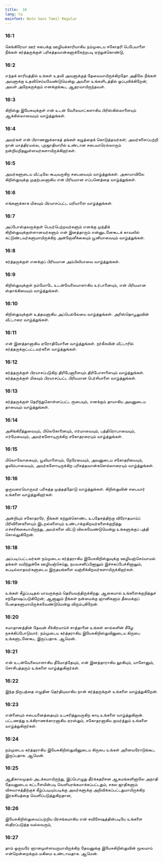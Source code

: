 ```yaml
---
title:  16
lang: ta
mainfont: Noto Sans Tamil Regular
---
```


###  16:1

கெங்கிரேயா ஊர் சபைக்கு ஊழியக்காரியாகிய நம்முடைய சகோதரி பெபேயாளை நீங்கள் கர்த்தருக்குள் பரிசுத்தவான்களுக்கேற்றபடி ஏற்றுக்கொண்டு,

###  16:2

எந்தக் காரியத்தில் உங்கள் உதவி அவளுக்குத் தேவையாயிருக்கிறதோ அதிலே நீங்கள் அவளுக்கு உதவிசெய்யவேண்டுமென்று அவளை உங்களிடத்தில் ஒப்புவிக்கிறேன்; அவள் அநேகருக்கும் எனக்குங்கூட ஆதரவாயிருந்தவள்.

###  16:3

கிறிஸ்து இயேசுவுக்குள் என் உடன் வேலையாட்களாகிய பிரிஸ்கில்லாளையும் ஆக்கில்லாவையும் வாழ்த்துங்கள்.

###  16:4

அவர்கள் என் பிராணனுக்காகத் தங்கள் கழுத்தைக் கொடுத்தவர்கள்; அவர்களைப்பற்றி நான் மாத்திரமல்ல, புறஜாதியாரில் உண்டான சபையாரெல்லாரும் நன்றியறிதலுள்ளவர்களாயிருக்கிறார்கள்.

###  16:5

அவர்களுடைய வீட்டிலே கூடிவருகிற சபையையும் வாழ்த்துங்கள். அகாயாவிலே கிறிஸ்துவுக்கு முதற்பலனாகிய என் பிரியமான எப்பனெத்தை வாழ்த்துங்கள்.

###  16:6

எங்களுக்காக மிகவும் பிரயாசப்பட்ட மரியாளை வாழ்த்துங்கள்.

###  16:7

அப்போஸ்தலருக்குள் பெயர்பெற்றவர்களும் எனக்கு முந்திக் கிறிஸ்துவுக்குள்ளானவர்களும் என் இனத்தாரும் என்னுடனேகூடக் காவலில் கட்டுண்டவர்களுமாயிருக்கிற அன்றோனீக்கையும் யூனியாவையும் வாழ்த்துங்கள்.

###  16:8

கர்த்தருக்குள் எனக்குப் பிரியமான அம்பிலியாவை வாழ்த்துங்கள்.

###  16:9

கிறிஸ்துவுக்குள் நம்மோடே உடன்வேலையாளாகிய உர்பானையும், என் பிரியமான ஸ்தாக்கியையும் வாழ்த்துங்கள்.

###  16:10

கிறிஸ்துவுக்குள் உத்தமனாகிய அப்பெல்லேயை வாழ்த்துங்கள். அரிஸ்தொபூலுவின் வீட்டாரை வாழ்த்துங்கள்.

###  16:11

என் இனத்தானாகிய ஏரோதியோனை வாழ்த்துங்கள். நர்கீசுவின் வீட்டாரில் கர்த்தருக்குட்பட்டவர்களை வாழ்த்துங்கள்.

###  16:12

கர்த்தருக்குள் பிரயாசப்படுகிற திரிபேனாளையும் திரிபோசாளையும் வாழ்த்துங்கள். கர்த்தருக்குள் மிகவும் பிரயாசப்பட்ட பிரியமான பெர்சியாளை வாழ்த்துங்கள்.

###  16:13

கர்த்தருக்குள் தெரிந்துகொள்ளப்பட்ட ரூபையும், எனக்கும் தாயாகிய அவனுடைய தாயையும் வாழ்த்துங்கள்.

###  16:14

அசிங்கிரீத்துவையும், பிலெகோனையும், எர்மாவையும், பத்திரொபாவையும், எர்மேயையும், அவர்களோடிருக்கிற சகோதரரையும் வாழ்த்துங்கள்.

###  16:15

பிலொலோகையும், யூலியாளையும், நேரேயையும், அவனுடைய சகோதரியையும், ஒலிம்பாவையும், அவர்களோடிருக்கிற பரிசுத்தவான்களெல்லாரையும் வாழ்த்துங்கள்.

###  16:16

ஒருவரையொருவர் பரிசுத்த முத்தத்தோடு வாழ்த்துங்கள். கிறிஸ்துவின் சபையார் உங்களை வாழ்த்துகிறார்கள்.

###  16:17

அன்றியும் சகோதரரே, நீங்கள் கற்றுக்கொண்ட உபதேசத்திற்கு விரோதமாய்ப் பிரிவினைகளையும் இடறல்களையும் உண்டாக்குகிறவர்களைக்குறித்து எச்சரிக்கையாயிருந்து, அவர்களை விட்டு விலகவேண்டுமென்று உங்களுக்குப் புத்தி சொல்லுகிறேன்.

###  16:18

அப்படிப்பட்டவர்கள் நம்முடைய கர்த்தராகிய இயேசுகிறிஸ்துவுக்கு ஊழியஞ்செய்யாமல் தங்கள் வயிற்றுக்கே ஊழியஞ்செய்து, நயவசனிப்பினாலும் இச்சகப்பேச்சினாலும், கபடில்லாதவர்களுடைய இருதயங்களை வஞ்சிக்கிறவர்களாயிருக்கிறார்கள்.

###  16:19

உங்கள் கீழ்ப்படிதல் யாவருக்கும் தெரியவந்திருக்கிறது. ஆகையால் உங்களைக்குறித்துச் சந்தோஷப்படுகிறேன்; ஆனாலும் நீங்கள் நன்மைக்கு ஞானிகளும் தீமைக்குப் பேதைகளுமாயிருக்கவேண்டுமென்று விரும்புகிறேன்.

###  16:20

சமாதானத்தின் தேவன் சீக்கிரமாய்ச் சாத்தானை உங்கள் கால்களின் கீழே நசுக்கிப்போடுவார். நம்முடைய கர்த்தராகிய இயேசுகிறிஸ்துவினுடைய கிருபை உங்களுடனேகூட இருப்பதாக. ஆமென்.

###  16:21

என் உடன்வேலையாளாகிய தீமோத்தேயும், என் இனத்தாராகிய லூகியும், யாசோனும், சொசிபத்தரும் உங்களை வாழ்த்துகிறார்கள்.

###  16:22

இந்த நிருபத்தை எழுதின தெர்தியுவாகிய நான் கர்த்தருக்குள் உங்களை வாழ்த்துகிறேன்.

###  16:23

என்னையும் சபையனைத்தையும் உபசரித்துவருகிற காயு உங்களை வாழ்த்துகிறான். பட்டணத்து உக்கிராணக்காரனாகிய ஏரஸ்தும், சகோதரனாகிய குவர்த்தும் உங்களை வாழ்த்துகிறார்கள்.

###  16:24

நம்முடைய கர்த்தராகிய இயேசுகிறிஸ்துவினுடைய கிருபை உங்கள் அனைவரோடுங்கூட இருப்பதாக. ஆமென்.

###  16:25

ஆதிகாலமுதல் அடக்கமாயிருந்து, இப்பொழுது தீர்க்கதரிசன ஆகமங்களினாலே அநாதி தேவனுடைய கட்டளையின்படி வெளியரங்கமாக்கப்பட்டதும், சகல ஜாதிகளும் விசுவாசத்திற்குக் கீழ்ப்படியும்படிக்கு அவர்களுக்கு அறிவிக்கப்பட்டதுமாயிருக்கிற இரகசியத்தை வெளிப்படுத்துகிறதான,

###  16:26

இயேசுகிறிஸ்துவைப்பற்றிய பிரசங்கமாகிய என் சுவிசேஷத்தின்படியே உங்களை ஸ்திரப்படுத்த வல்லவரும்,

###  16:27

தாம் ஒருவரே ஞானமுள்ளவருமாயிருக்கிற தேவனுக்கு இயேசுகிறிஸ்துவின் மூலமாய் என்றென்றைக்கும் மகிமை உண்டாவதாக. ஆமென்.

